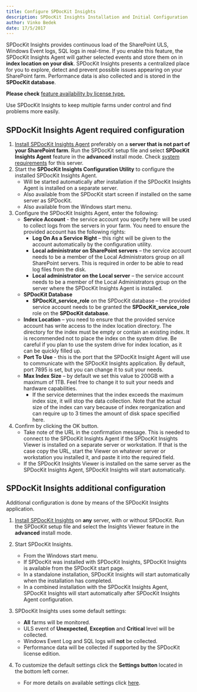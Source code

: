 ```yaml
---
title: Configure SPDocKit Insights
description: SPDocKit Insights Installation and Initial Configuration
author: Vinko Bedek
date: 17/5/2017
---
```


SPDocKit Insights provides continuous load of the SharePoint ULS, Windows Event logs, SQL logs in real-time. If you enable this feature, the SPDocKit Insights Agent will gather selected events and store them on in __index location on your disk__. SPDocKit Insights presents a centralized place for you to explore, detect and prevent possible issues appearing on your SharePoint farm. Performance data is also collected and is stored in the __SPDocKit database__.

__Please check__ [feature availability by license type.](https://www.spdockit.com/orders)

Use SPDocKit Insights to keep multiple farms under control and find problems more easily.

## SPDocKit Insights Agent required configuration
1. [Install SPDocKit Insights Agent](#internal/installation/installation-guide/) preferably on a **server that is not part of your SharePoint farm**. Run the SPDocKit setup file and select **SPDocKit Insights Agent** feature in the **advanced** install mode. Check [system requirements](#internal/requirements/system-requirements/) for this server.
2. Start the **SPDocKit Insights Configuration Utility** to configure the installed SPDocKit Insights Agent.
    - Will be started automatically after installation if the SPDocKit Insights Agent is installed on a separate server.
    - Also available from the SPDocKit start screen if installed on the same server as SPDocKit.
    - Also available from the Windows start menu.
3. Configure the SPDocKit Insights Agent, enter the following:
    - **Service Account** - the service account you specify here will be used to collect logs from the servers in your farm. You need to ensure the provided account has the following rights:
        - **Log On As a Service Right** – this right will be given to the account automatically by the configuration utility.
        - **Local administrator on SharePoint servers** – the service account needs to be a member of the Local Administrators group on all SharePoint servers. This is required in order to be able to read log files from the disk.
        - **Local administrator on the Local server** – the service account needs to be a member of the Local Administrators group on the server where the SPDocKit Insights Agent is installed.
    - **SPDocKit Database** 
        - **SPDocKit\_service\_role** on the SPDocKit database – the provided service account needs to be granted the **SPDocKit\_service\_role** role on the **SPDocKit database**.
    - **Index Location** – you need to ensure that the provided service account has write access to the index location directory. The directory for the index must be empty or contain an existing index.  It is recommended not to place the index on the system drive. Be careful if you plan to use the system drive for index location, as it can be quickly filled up.
    - **Port To Use** - this is the port that the SPDocKit Insight Agent will use to communicate with the SPDocKit Insights application. By default, port 7895 is set, but you can change it to suit your needs.
    - **Max Index Size** – by default we set this value to 200GB with a maximum of 1TB. Feel free to change it to suit your needs and hardware capabilities.
        - If the service determines that the index exceeds the maximum index size, it will stop the data collection. Note that the actual size of the index can vary because of index reorganization and can require up to 3 times the amount of disk space specified here.
4. Confirm by clicking the OK button.
    - Take note of the URL in the confirmation message. This is needed to connect to the SPDocKit Insights Agent if the SPDocKit Insights Viewer is installed on a separate server or workstation. If that is the case copy the URL, start the Viewer on whatever server or workstation you installed it, and paste it into the required field. 
    - If the SPDocKit Insights Viewer is installed on the same server as the SPDocKit Insights Agent, SPDocKit Insights will start automatically.

## SPDocKit Insights additional configuration
Additional configuration is done by means of the SPDocKit Insights application.

1. [Install SPDocKit Insights](#internal/installation/installation-guide/) on **any** server, with or without SPDocKit. Run the SPDocKit setup file and select the Insights Viewer feature in the **advanced** install mode.
2. Start SPDocKit Insights.
    - From the Windows start menu.
    - If SPDocKit was installed with SPDocKit Insights, SPDocKit Insights is available from the SPDocKit start page.
    - In a standalone installation, SPDocKit Insights will start automatically when the installation has completed.
    - In a combined installation with the SPDocKit Insights Agent, SPDocKit Insights will start automatically after SPDocKit Insights Agent configuration.
3. SPDocKit Insights uses some default settings: 
    - **All** farms will be monitored.
    - ULS event of **Unexpected**, **Exception** and **Critical** level will be collected.
    - Windows Event Log and SQL logs will **not** be collected.
    - Performance data will be collected if supported by the SPDocKit license edition.

4. To customize the default settings click the **Settings button** located in the bottom left corner. 
    - For more details on available settings click [here](#internal/spdockit-insights/customize-settings/).






